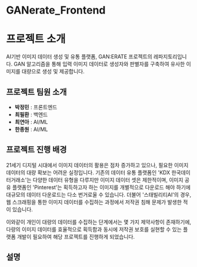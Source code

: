 # GANerate_Frontend



# 프로젝트 소개
AI기반 이미지 데이터 생성 및 유통 플랫폼, GAN:ERATE 프로젝트의 레파지토리입니다. 
GAN 알고리즘을 통해 입력 이미지 데이터로 생성자와 판별자를 구축하여 유사한 이미지를 대량으로 생성 및 제공합니다.

## 프로젝트 팀원 소개

- **박정민** : 프론트엔드
- **최필환** : 백엔드
- **최연아** : AI/ML
- **한종원** : AI/ML

## 프로젝트 진행 배경
21세기 디지털 시대에서 이미지 데이터의 활용은 점차 증가하고 있으나, 필요한 이미지 데이터의 대량 확보는 어려운 실정입니다.
기존의 데이터 유통 플랫폼인 'KDX 한국데이터거래소'는 다양한 데이터 유형을 다루지만 이미지 데이터 셋은 제한적이며, 
이미지 공유 플랫폼인 'Pinterest'는 획득하고자 하는 이미지를 개별적으로 다운로드 해야 하기에 대규모의 데이터 다운로드는 다소 번거로울 수 있습니다.
더불어 '스태빌리티AI'의 경우, 웹 스크래핑을 통한 이미지 데이터를 수집하는 과정에서 저작권 침해 문제가 발생한 적이 있습니다. 

이와같이 개인이 대량의 데이터를 수집하는 단계에서는 몇 가지 제약사항이 존재하기에,
다량의 이미지 데이터를 효율적으로 획득함과 동시에 저작권 보호를 실현할 수 있는 플랫폼 개발이 필요하여 해당 프로젝트를 진행하게 되었습니다.

## 설명

